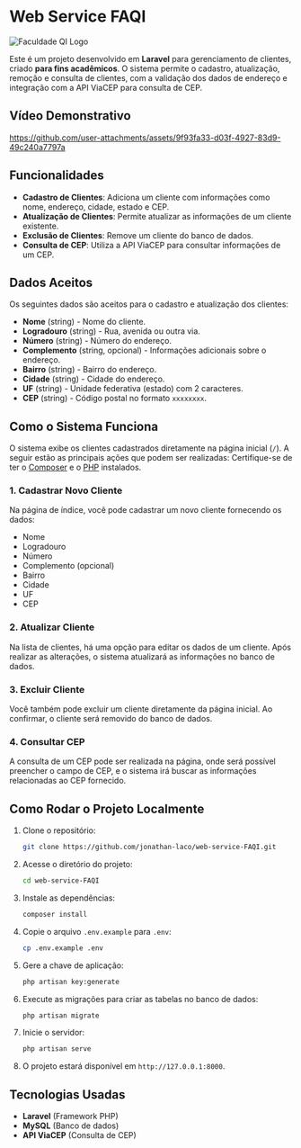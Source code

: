 # Web Service FAQI

![Faculdade QI Logo](https://qi.edu.br/wp-content/uploads/2023/09/faqi-300x116-1.png)

Este é um projeto desenvolvido em **Laravel** para gerenciamento de clientes, criado **para fins acadêmicos**. O sistema permite o cadastro, atualização, remoção e consulta de clientes, com a validação dos dados de endereço e integração com a API ViaCEP para consulta de CEP.
## Vídeo Demonstrativo 


https://github.com/user-attachments/assets/9f93fa33-d03f-4927-83d9-49c240a7797a



## Funcionalidades

-   **Cadastro de Clientes**: Adiciona um cliente com informações como nome, endereço, cidade, estado e CEP.
-   **Atualização de Clientes**: Permite atualizar as informações de um cliente existente.
-   **Exclusão de Clientes**: Remove um cliente do banco de dados.
-   **Consulta de CEP**: Utiliza a API ViaCEP para consultar informações de um CEP.

## Dados Aceitos

Os seguintes dados são aceitos para o cadastro e atualização dos clientes:

-   **Nome** (string) - Nome do cliente.
-   **Logradouro** (string) - Rua, avenida ou outra via.
-   **Número** (string) - Número do endereço.
-   **Complemento** (string, opcional) - Informações adicionais sobre o endereço.
-   **Bairro** (string) - Bairro do endereço.
-   **Cidade** (string) - Cidade do endereço.
-   **UF** (string) - Unidade federativa (estado) com 2 caracteres.
-   **CEP** (string) - Código postal no formato `xxxxxxxx`.

## Como o Sistema Funciona

O sistema exibe os clientes cadastrados diretamente na página inicial (`/`). A seguir estão as principais ações que podem ser realizadas:
Certifique-se de ter o [Composer](https://getcomposer.org/) e o [PHP](https://www.php.net/manual/pt_BR/install.php) instalados.
### 1. **Cadastrar Novo Cliente**

Na página de índice, você pode cadastrar um novo cliente fornecendo os dados:

-   Nome
-   Logradouro
-   Número
-   Complemento (opcional)
-   Bairro
-   Cidade
-   UF
-   CEP

### 2. **Atualizar Cliente**

Na lista de clientes, há uma opção para editar os dados de um cliente. Após realizar as alterações, o sistema atualizará as informações no banco de dados.

### 3. **Excluir Cliente**

Você também pode excluir um cliente diretamente da página inicial. Ao confirmar, o cliente será removido do banco de dados.

### 4. **Consultar CEP**

A consulta de um CEP pode ser realizada na página, onde será possível preencher o campo de CEP, e o sistema irá buscar as informações relacionadas ao CEP fornecido.

## Como Rodar o Projeto Localmente

1. Clone o repositório:

    ```bash
    git clone https://github.com/jonathan-laco/web-service-FAQI.git
    ```

2. Acesse o diretório do projeto:

    ```bash
    cd web-service-FAQI
    ```

3. Instale as dependências:

    ```bash
    composer install
    ```

4. Copie o arquivo `.env.example` para `.env`:

    ```bash
    cp .env.example .env
    ```

5. Gere a chave de aplicação:

    ```bash
    php artisan key:generate
    ```

6. Execute as migrações para criar as tabelas no banco de dados:

    ```bash
    php artisan migrate
    ```

7. Inicie o servidor:

    ```bash
    php artisan serve
    ```

8. O projeto estará disponível em `http://127.0.0.1:8000`.

## Tecnologias Usadas

-   **Laravel** (Framework PHP)
-   **MySQL** (Banco de dados)
-   **API ViaCEP** (Consulta de CEP)
# 
   
